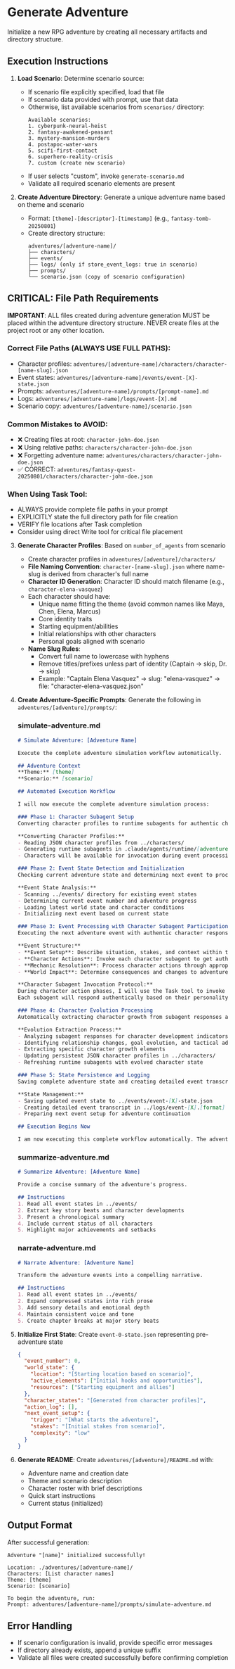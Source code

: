 # Generate Adventure

Initialize a new RPG adventure by creating all necessary artifacts and directory structure.

## Execution Instructions

1. **Load Scenario**: Determine scenario source:
   - If scenario file explicitly specified, load that file
   - If scenario data provided with prompt, use that data
   - Otherwise, list available scenarios from `scenarios/` directory:
     ```
     Available scenarios:
     1. cyberpunk-neural-heist
     2. fantasy-awakened-peasant
     3. mystery-mansion-murders
     4. postapoc-water-wars
     5. scifi-first-contact
     6. superhero-reality-crisis
     7. custom (create new scenario)
     ```
   - If user selects "custom", invoke `generate-scenario.md`
   - Validate all required scenario elements are present

2. **Create Adventure Directory**: Generate a unique adventure name based on theme and scenario
   - Format: `[theme]-[descriptor]-[timestamp]` (e.g., `fantasy-tomb-20250801`)
   - Create directory structure:
     ```
     adventures/[adventure-name]/
     ├── characters/
     ├── events/
     ├── logs/ (only if store_event_logs: true in scenario)
     ├── prompts/
     └── scenario.json (copy of scenario configuration)
     ```

## CRITICAL: File Path Requirements

**IMPORTANT**: ALL files created during adventure generation MUST be placed within the adventure directory structure. NEVER create files at the project root or any other location.

### Correct File Paths (ALWAYS USE FULL PATHS):
- Character profiles: `adventures/[adventure-name]/characters/character-[name-slug].json`
- Event states: `adventures/[adventure-name]/events/event-[X]-state.json`
- Prompts: `adventures/[adventure-name]/prompts/[prompt-name].md`
- Logs: `adventures/[adventure-name]/logs/event-[X].md`
- Scenario copy: `adventures/[adventure-name]/scenario.json`

### Common Mistakes to AVOID:
- ❌ Creating files at root: `character-john-doe.json`
- ❌ Using relative paths: `characters/character-john-doe.json`
- ❌ Forgetting adventure name: `adventures/characters/character-john-doe.json`
- ✅ CORRECT: `adventures/fantasy-quest-20250801/characters/character-john-doe.json`

### When Using Task Tool:
- ALWAYS provide complete file paths in your prompt
- EXPLICITLY state the full directory path for file creation
- VERIFY file locations after Task completion
- Consider using direct Write tool for critical file placement

3. **Generate Character Profiles**: Based on `number_of_agents` from scenario
   - Create character profiles in `adventures/[adventure]/characters/`
   - **File Naming Convention**: `character-[name-slug].json` where name-slug is derived from character's full name
   - **Character ID Generation**: Character ID should match filename (e.g., `character-elena-vasquez`)
   - Each character should have:
     - Unique name fitting the theme (avoid common names like Maya, Chen, Elena, Marcus)
     - Core identity traits
     - Starting equipment/abilities
     - Initial relationships with other characters
     - Personal goals aligned with scenario
   - **Name Slug Rules**:
     - Convert full name to lowercase with hyphens
     - Remove titles/prefixes unless part of identity (Captain → skip, Dr. → skip)
     - Example: "Captain Elena Vasquez" → slug: "elena-vasquez" → file: "character-elena-vasquez.json"

4. **Create Adventure-Specific Prompts**: Generate the following in `adventures/[adventure]/prompts/`:
   
   ### simulate-adventure.md
   ```markdown
   # Simulate Adventure: [Adventure Name]
   
   Execute the complete adventure simulation workflow automatically.
   
   ## Adventure Context
   **Theme:** [theme]  
   **Scenario:** [scenario]
   
   ## Automated Execution Workflow
   
   I will now execute the complete adventure simulation process:
   
   ### Phase 1: Character Subagent Setup
   Converting character profiles to runtime subagents for authentic character behavior during events.
   
   **Converting Character Profiles:**
   - Reading JSON character profiles from ../characters/
   - Generating runtime subagents in .claude/agents/runtime/[adventure-name]/
   - Characters will be available for invocation during event processing
   
   ### Phase 2: Event State Detection and Initialization
   Checking current adventure state and determining next event to process.
   
   **Event State Analysis:**
   - Scanning ../events/ directory for existing event states
   - Determining current event number and adventure progress
   - Loading latest world state and character conditions
   - Initializing next event based on current state
   
   ### Phase 3: Event Processing with Character Subagent Participation
   Executing the next adventure event with authentic character responses through dedicated subagents.
   
   **Event Structure:**
   - **Event Setup**: Describe situation, stakes, and context within token budget
   - **Character Actions**: Invoke each character subagent to get authentic responses to the situation
   - **Mechanic Resolution**: Process character actions through appropriate game mechanics
   - **World Impact**: Determine consequences and changes to adventure state
   
   **Character Subagent Invocation Protocol:**
   During character action phases, I will use the Task tool to invoke each character subagent by name.
   Each subagent will respond authentically based on their personality, goals, and current situation.
   
   ### Phase 4: Character Evolution Processing
   Automatically extracting character growth from subagent responses and updating persistent profiles.
   
   **Evolution Extraction Process:**
   - Analyzing subagent responses for character development indicators
   - Identifying relationship changes, goal evolution, and tactical adaptations
   - Extracting specific character growth elements
   - Updating persistent JSON character profiles in ../characters/
   - Refreshing runtime subagents with evolved character state
   
   ### Phase 5: State Persistence and Logging
   Saving complete adventure state and creating detailed event transcript.
   
   **State Management:**
   - Saving updated event state to ../events/event-[X]-state.json
   - Creating detailed event transcript in ../logs/event-[X].[format]
   - Preparing next event setup for adventure continuation
   
   ## Execution Begins Now
   
   I am now executing this complete workflow automatically. The adventure will process the next event with full character subagent participation, evolution tracking, and state persistence.
   ```
   
   ### summarize-adventure.md
   ```markdown
   # Summarize Adventure: [Adventure Name]
   
   Provide a concise summary of the adventure's progress.
   
   ## Instructions
   1. Read all event states in ../events/
   2. Extract key story beats and character developments
   3. Present a chronological summary
   4. Include current status of all characters
   5. Highlight major achievements and setbacks
   ```
   
   ### narrate-adventure.md
   ```markdown
   # Narrate Adventure: [Adventure Name]
   
   Transform the adventure events into a compelling narrative.
   
   ## Instructions
   1. Read all event states in ../events/
   2. Expand compressed states into rich prose
   3. Add sensory details and emotional depth
   4. Maintain consistent voice and tone
   5. Create chapter breaks at major story beats
   ```

5. **Initialize First State**: Create `event-0-state.json` representing pre-adventure state
   ```json
   {
     "event_number": 0,
     "world_state": {
       "location": "[Starting location based on scenario]",
       "active_elements": ["Initial hooks and opportunities"],
       "resources": ["Starting equipment and allies"]
     },
     "character_states": "[Generated from character profiles]",
     "action_log": [],
     "next_event_setup": {
       "trigger": "[What starts the adventure]",
       "stakes": "[Initial stakes from scenario]",
       "complexity": "low"
     }
   }
   ```

6. **Generate README**: Create `adventures/[adventure]/README.md` with:
   - Adventure name and creation date
   - Theme and scenario description
   - Character roster with brief descriptions
   - Quick start instructions
   - Current status (initialized)

## Output Format

After successful generation:
```
Adventure "[name]" initialized successfully!

Location: ./adventures/[adventure-name]/
Characters: [List character names]
Theme: [theme]
Scenario: [scenario]

To begin the adventure, run:
Prompt: adventures/[adventure-name]/prompts/simulate-adventure.md
```

## Error Handling

- If scenario configuration is invalid, provide specific error messages
- If directory already exists, append a unique suffix
- Validate all files were created successfully before confirming completion